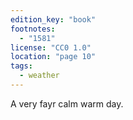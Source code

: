 ```yaml
---
edition_key: "book"
footnotes:
  - "1581"
license: "CC0 1.0"
location: "page 10"
tags:
  - weather
---
```

A very fayr
calm warm day.
